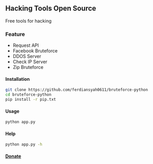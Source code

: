 ## Hacking Tools Open Source
Free tools for hacking
### Feature
- Request API
- Facebook Bruteforce
- DDOS Server
- Check IP Server
- Zip Bruteforce
#### Installation
```bash
git clone https://github.com/ferdiansyah0611/bruteforce-python
cd bruteforce-python
pip install -r pip.txt
```
#### Usage

```bash
python app.py
```
#### Help
```bash
python app.py -h
```
#### [Donate](https://commerce.coinbase.com/checkout/e9bc198a-71b3-498b-88bf-b1394c207e70)
